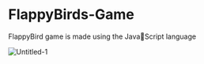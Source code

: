 
# FlappyBirds-Game

FlappyBird game is made using the JavaُScript language


![Untitled-1](https://user-images.githubusercontent.com/82929926/129434330-622bd699-96e0-4421-a5aa-9d2d0d41cca4.png)
